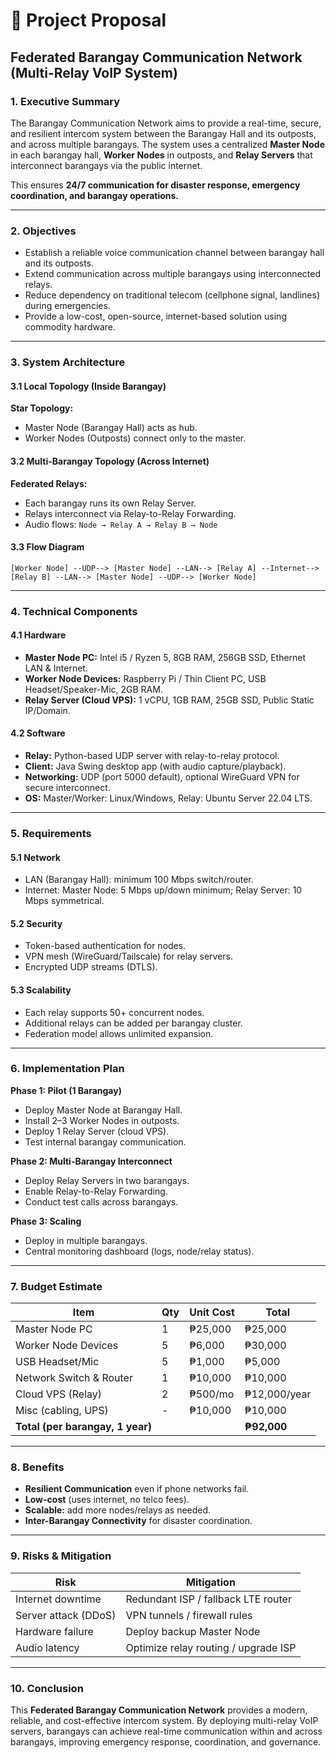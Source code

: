 # 📑 Project Proposal
## Federated Barangay Communication Network (Multi-Relay VoIP System)

### 1. Executive Summary
The Barangay Communication Network aims to provide a real-time, secure, and resilient intercom system between the Barangay Hall and its outposts, and across multiple barangays. The system uses a centralized **Master Node** in each barangay hall, **Worker Nodes** in outposts, and **Relay Servers** that interconnect barangays via the public internet.

This ensures **24/7 communication for disaster response, emergency coordination, and barangay operations.**

---

### 2. Objectives
- Establish a reliable voice communication channel between barangay hall and its outposts.  
- Extend communication across multiple barangays using interconnected relays.  
- Reduce dependency on traditional telecom (cellphone signal, landlines) during emergencies.  
- Provide a low-cost, open-source, internet-based solution using commodity hardware.  

---

### 3. System Architecture
#### 3.1 Local Topology (Inside Barangay)
**Star Topology:**
- Master Node (Barangay Hall) acts as hub.  
- Worker Nodes (Outposts) connect only to the master.  

#### 3.2 Multi-Barangay Topology (Across Internet)
**Federated Relays:**
- Each barangay runs its own Relay Server.  
- Relays interconnect via Relay-to-Relay Forwarding.  
- Audio flows: `Node → Relay A → Relay B → Node`  

#### 3.3 Flow Diagram
```
[Worker Node] --UDP--> [Master Node] --LAN--> [Relay A] --Internet--> [Relay B] --LAN--> [Master Node] --UDP--> [Worker Node]
```

---

### 4. Technical Components
#### 4.1 Hardware
- **Master Node PC:** Intel i5 / Ryzen 5, 8GB RAM, 256GB SSD, Ethernet LAN & Internet.  
- **Worker Node Devices:** Raspberry Pi / Thin Client PC, USB Headset/Speaker-Mic, 2GB RAM.  
- **Relay Server (Cloud VPS):** 1 vCPU, 1GB RAM, 25GB SSD, Public Static IP/Domain.  

#### 4.2 Software
- **Relay:** Python-based UDP server with relay-to-relay protocol.  
- **Client:** Java Swing desktop app (with audio capture/playback).  
- **Networking:** UDP (port 5000 default), optional WireGuard VPN for secure interconnect.  
- **OS:** Master/Worker: Linux/Windows, Relay: Ubuntu Server 22.04 LTS.  

---

### 5. Requirements
#### 5.1 Network
- LAN (Barangay Hall): minimum 100 Mbps switch/router.  
- Internet: Master Node: 5 Mbps up/down minimum; Relay Server: 10 Mbps symmetrical.  

#### 5.2 Security
- Token-based authentication for nodes.  
- VPN mesh (WireGuard/Tailscale) for relay servers.  
- Encrypted UDP streams (DTLS).  

#### 5.3 Scalability
- Each relay supports 50+ concurrent nodes.  
- Additional relays can be added per barangay cluster.  
- Federation model allows unlimited expansion.  

---

### 6. Implementation Plan
**Phase 1: Pilot (1 Barangay)**  
- Deploy Master Node at Barangay Hall.  
- Install 2–3 Worker Nodes in outposts.  
- Deploy 1 Relay Server (cloud VPS).  
- Test internal barangay communication.  

**Phase 2: Multi-Barangay Interconnect**  
- Deploy Relay Servers in two barangays.  
- Enable Relay-to-Relay Forwarding.  
- Conduct test calls across barangays.  

**Phase 3: Scaling**  
- Deploy in multiple barangays.  
- Central monitoring dashboard (logs, node/relay status).  

---

### 7. Budget Estimate
| Item | Qty | Unit Cost | Total |
|------|-----|-----------|-------|
| Master Node PC | 1 | ₱25,000 | ₱25,000 |
| Worker Node Devices | 5 | ₱6,000 | ₱30,000 |
| USB Headset/Mic | 5 | ₱1,000 | ₱5,000 |
| Network Switch & Router | 1 | ₱10,000 | ₱10,000 |
| Cloud VPS (Relay) | 2 | ₱500/mo | ₱12,000/year |
| Misc (cabling, UPS) | - | ₱10,000 | ₱10,000 |
| **Total (per barangay, 1 year)** |  |  | **₱92,000** |

---

### 8. Benefits
- **Resilient Communication** even if phone networks fail.  
- **Low-cost** (uses internet, no telco fees).  
- **Scalable:** add more nodes/relays as needed.  
- **Inter-Barangay Connectivity** for disaster coordination.  

---

### 9. Risks & Mitigation
| Risk | Mitigation |
|------|------------|
| Internet downtime | Redundant ISP / fallback LTE router |
| Server attack (DDoS) | VPN tunnels / firewall rules |
| Hardware failure | Deploy backup Master Node |
| Audio latency | Optimize relay routing / upgrade ISP |

---

### 10. Conclusion
This **Federated Barangay Communication Network** provides a modern, reliable, and cost-effective intercom system. By deploying multi-relay VoIP servers, barangays can achieve real-time communication within and across barangays, improving emergency response, coordination, and governance.
